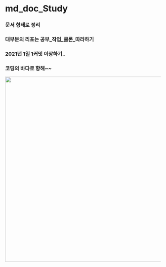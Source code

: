 # md_doc_Study

### 문서 형태로 정리

### 대부분의 리포는 공부_작업_클론_따라하기

### 2021년 1일 1커밋 이상하기..

### 코딩의 바다로 항해~~

<img src ="https://github.com/42azimut/md_doc_Study/blob/main/img/aeac34d73c1f1cba82c73b23749d1280.JPG" width="600px">

